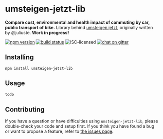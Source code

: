 # umsteigen-jetzt-lib

**Compare cost, environmental and health impact of commuting by car, public transport of bike.** Library behind [umsteigen.jetzt](https://umsteigen.jetzt), originally written by @juliuste. **Work in progress!**

[![npm version](https://img.shields.io/npm/v/umsteigen-jetzt-lib.svg)](https://www.npmjs.com/package/umsteigen-jetzt-lib)
[![build status](https://img.shields.io/travis/derhuerst/umsteigen-jetzt-lib.svg)](https://travis-ci.org/derhuerst/umsteigen-jetzt-lib)
![ISC-licensed](https://img.shields.io/github/license/derhuerst/umsteigen-jetzt-lib.svg)
[![chat on gitter](https://badges.gitter.im/derhuerst.svg)](https://gitter.im/derhuerst)


## Installing

```shell
npm install umsteigen-jetzt-lib
```


## Usage

```js
todo
```


## Contributing

If you have a question or have difficulties using `umsteigen-jetzt-lib`, please double-check your code and setup first. If you think you have found a bug or want to propose a feature, refer to [the issues page](https://github.com/derhuerst/umsteigen-jetzt-lib/issues).
